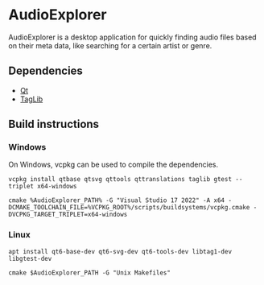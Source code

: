 # AudioExplorer

AudioExplorer is a desktop application for quickly finding audio files based on their meta data, like searching for a certain artist or genre.

## Dependencies

- [Qt](https://www.qt.io/)
- [TagLib](https://taglib.org/)

## Build instructions

### Windows

On Windows, vcpkg can be used to compile the dependencies.

```console
vcpkg install qtbase qtsvg qttools qttranslations taglib gtest --triplet x64-windows

cmake %AudioExplorer_PATH% -G "Visual Studio 17 2022" -A x64 -DCMAKE_TOOLCHAIN_FILE=%VCPKG_ROOT%/scripts/buildsystems/vcpkg.cmake -DVCPKG_TARGET_TRIPLET=x64-windows
```

### Linux

```console
apt install qt6-base-dev qt6-svg-dev qt6-tools-dev libtag1-dev libgtest-dev

cmake $AudioExplorer_PATH -G "Unix Makefiles"
```

